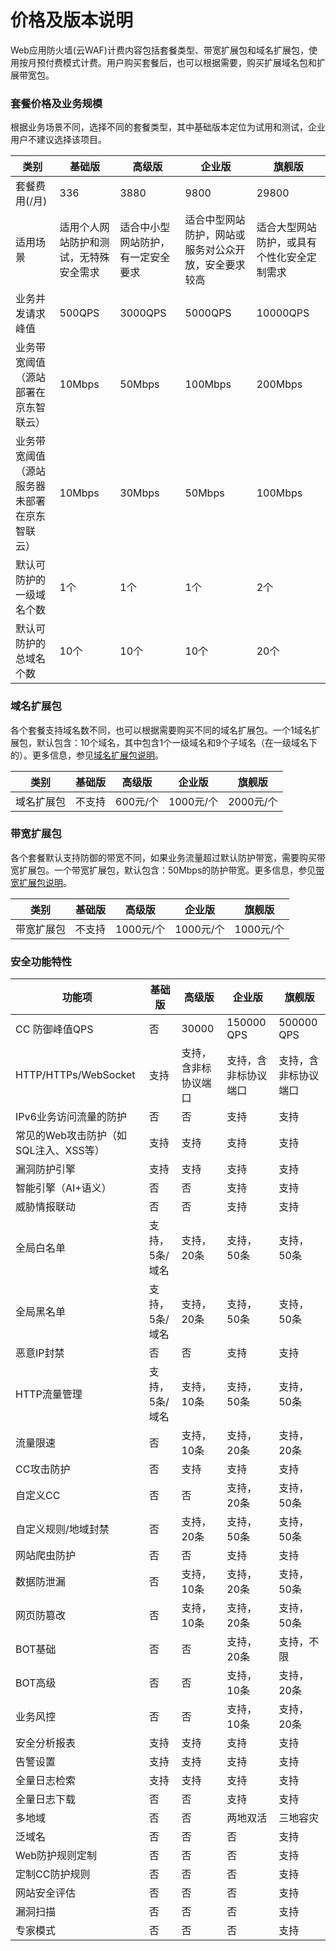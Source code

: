 # 价格及版本说明

Web应用防火墙(云WAF)计费内容包括套餐类型、带宽扩展包和域名扩展包，使用按月预付费模式计费。用户购买套餐后，也可以根据需要，购买扩展域名包和扩展带宽包。

### 套餐价格及业务规模

根据业务场景不同，选择不同的套餐类型，其中基础版本定位为试用和测试，企业用户不建议选择该项目。

| 类别                                         | 基础版                                 | 高级版                             | 企业版                                               | 旗舰版                                     |
| -------------------------------------------- | -------------------------------------- | ---------------------------------- | ---------------------------------------------------- | ------------------------------------------ |
| 套餐费用(/月)                                | 336                                    | 3880                               | 9800                                                 | 29800                                      |
| 适用场景                                     | 适用个人网站防护和测试，无特殊安全需求 | 适合中小型网站防护，有一定安全要求 | 适合中型网站防护，网站或服务对公众开放，安全要求较高 | 适合大型网站防护，或具有个性化安全定制需求 |
| 业务并发请求峰值                             | 500QPS                                 | 3000QPS                            | 5000QPS                                              | 10000QPS                                   |
| 业务带宽阈值（源站部署在京东智联云）         | 10Mbps                                 | 50Mbps                             | 100Mbps                                              | 200Mbps                                    |
| 业务带宽阈值（源站服务器未部署在京东智联云） | 10Mbps                                 | 30Mbps                             | 50Mbps                                               | 100Mbps                                    |
| 默认可防护的一级域名个数                     | 1个                                    | 1个                                | 1个                                                  | 2个                                        |
| 默认可防护的总域名个数                       | 10个                                   | 10个                               | 10个                                                 | 20个                                       |

### 域名扩展包

各个套餐支持域名数不同，也可以根据需要购买不同的域名扩展包。一个1域名扩展包，默认包含：10个域名，其中包含1个一级域名和9个子域名（在一级域名下的）。更多信息，参见[域名扩展包说明](domain-Expansion-Pack.md)。

| 类别       | 基础版 | 高级版   | 企业版    | 旗舰版    |
| ---------- | ------ | -------- | --------- | --------- |
| 域名扩展包 | 不支持 | 600元/个 | 1000元/个 | 2000元/个 |

### 带宽扩展包

各个套餐默认支持防御的带宽不同，如果业务流量超过默认防护带宽，需要购买带宽扩展包。一个带宽扩展包，默认包含：50Mbps的防护带宽。更多信息，参见[带宽扩展包说明](Bandwidth-Expansion-Pack.md)。

| 类别       | 基础版 | 高级版    | 企业版    | 旗舰版    |
| ---------- | ------ | --------- | --------- | --------- |
| 带宽扩展包 | 不支持 | 1000元/个 | 1000元/个 | 1000元/个 |

### 安全功能特性

| 功能项                                | 基础版         | 高级版               | 企业版               | 旗舰版               |
| ------------------------------------- | -------------- | -------------------- | -------------------- | -------------------- |
| CC 防御峰值QPS                        | 否             | 30000                | 150000   QPS         | 500000   QPS         |
| HTTP/HTTPs/WebSocket                  | 支持           | 支持，含非标协议端口 | 支持，含非标协议端口 | 支持，含非标协议端口 |
| IPv6业务访问流量的防护                | 否             | 否                   | 支持                 | 支持                 |
| 常见的Web攻击防护（如SQL注入、XSS等） | 支持           | 支持                 | 支持                 | 支持                 |
| 漏洞防护引擎                          | 支持           | 支持                 | 支持                 | 支持                 |
| 智能引擎（AI+语义）                   | 否             | 否                   | 支持                 | 支持                 |
| 威胁情报联动                          | 否             | 否                   | 支持                 | 支持                 |
| 全局白名单                            | 支持，5条/域名 | 支持，20条           | 支持，50条           | 支持，50条           |
| 全局黑名单                            | 支持，5条/域名 | 支持，20条           | 支持，50条           | 支持，50条           |
| 恶意IP封禁                            | 否             | 否                   | 支持                 | 支持                 |
| HTTP流量管理                          | 支持，5条/域名 | 支持，10条           | 支持，50条           | 支持，50条           |
| 流量限速                              | 否             | 支持，10条           | 支持，20条           | 支持，20条           |
| CC攻击防护                            | 否             | 支持                 | 支持                 | 支持                 |
| 自定义CC                              | 否             | 否                   | 支持，20条           | 支持，50条           |
| 自定义规则/地域封禁                   | 否             | 支持，20条           | 支持，50条           | 支持，50条           |
| 网站爬虫防护                          | 否             | 否                   | 支持                 | 支持                 |
| 数据防泄漏                            | 否             | 支持，10条           | 支持，20条           | 支持，50条           |
| 网页防篡改                            | 否             | 支持，10条           | 支持，20条           | 支持，50条           |
| BOT基础                               | 否             | 否                   | 支持，20条           | 支持，不限           |
| BOT高级                               | 否             | 否                   | 支持，10条           | 支持，20条           |
| 业务风控                              | 否             | 否                   | 支持，10条           | 支持，20条           |
| 安全分析报表                          | 支持           | 支持                 | 支持                 | 支持                 |
| 告警设置                              | 支持           | 支持                 | 支持                 | 支持                 |
| 全量日志检索                          | 支持           | 支持                 | 支持                 | 支持                 |
| 全量日志下载                          | 否             | 否                   | 支持                 | 支持                 |
| 多地域                                | 否             | 否                   | 两地双活             | 三地容灾             |
| 泛域名                                | 否             | 否                   | 否                   | 支持                 |
| Web防护规则定制                       | 否             | 否                   | 否                   | 支持                 |
| 定制CC防护规则                        | 否             | 否                   | 否                   | 支持                 |
| 网站安全评估                          | 否             | 否                   | 否                   | 支持                 |
| 漏洞扫描                              | 否             | 否                   | 否                   | 支持                 |
| 专家模式                              | 否             | 否                   | 否                   | 支持                 |
